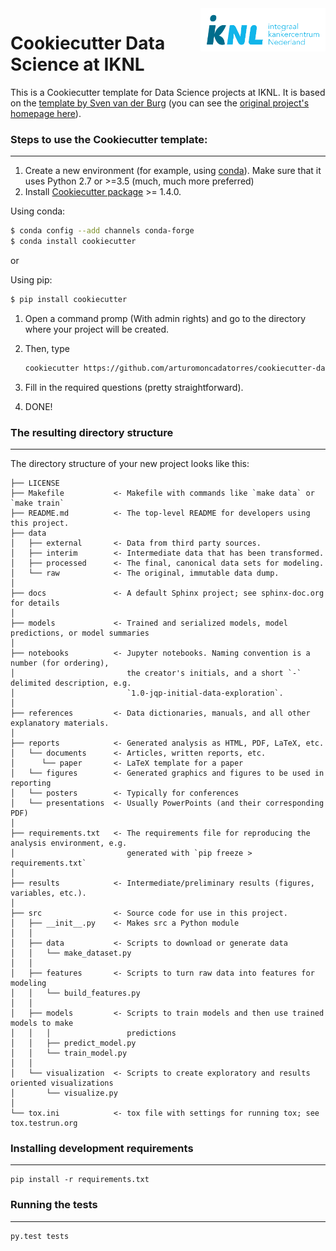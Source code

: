 <img src="https://github.com/IKNL/guidelines/blob/master/resources/logos/iknl_nl.png?raw=true" width=200 align="right">

# Cookiecutter Data Science at IKNL

This is a Cookiecutter template for Data Science projects at IKNL. It is based on the [template by Sven van der Burg](https://github.com/svenvanderburg/cookiecutter-data-science) (you can see the [original project's homepage here](http://drivendata.github.io/cookiecutter-data-science/)).

### Steps to use the Cookiecutter template:
-----------

1. Create a new environment (for example, using [conda](https://docs.conda.io/projects/conda/en/latest/user-guide/tasks/manage-environments.html#creating-an-environment-with-commands)). Make sure that it uses Python 2.7 or >=3.5 (much, much more preferred)
1. Install [Cookiecutter package](http://cookiecutter.readthedocs.org/en/latest/installation.html) >= 1.4.0.

  Using conda:

  ``` bash
  $ conda config --add channels conda-forge
  $ conda install cookiecutter
  ```

  or

  Using pip:
  ``` bash
  $ pip install cookiecutter
  ```
1. Open a command promp (With admin rights) and go to the directory where your project will be created.
1. Then, type

   ``` bash
   cookiecutter https://github.com/arturomoncadatorres/cookiecutter-data-science-iknl
   ```
1. Fill in the required questions (pretty straightforward).
1. DONE!



### The resulting directory structure
------------

The directory structure of your new project looks like this:

```
├── LICENSE
├── Makefile           <- Makefile with commands like `make data` or `make train`
├── README.md          <- The top-level README for developers using this project.
├── data
│   ├── external       <- Data from third party sources.
│   ├── interim        <- Intermediate data that has been transformed.
│   ├── processed      <- The final, canonical data sets for modeling.
│   └── raw            <- The original, immutable data dump.
│
├── docs               <- A default Sphinx project; see sphinx-doc.org for details
│
├── models             <- Trained and serialized models, model predictions, or model summaries
│
├── notebooks          <- Jupyter notebooks. Naming convention is a number (for ordering),
│                         the creator's initials, and a short `-` delimited description, e.g.
│                         `1.0-jqp-initial-data-exploration`.
│
├── references         <- Data dictionaries, manuals, and all other explanatory materials.
│
├── reports            <- Generated analysis as HTML, PDF, LaTeX, etc.
│   └── documents      <- Articles, written reports, etc.
│      └── paper       <- LaTeX template for a paper
│   └── figures        <- Generated graphics and figures to be used in reporting
│   └── posters        <- Typically for conferences
│   └── presentations  <- Usually PowerPoints (and their corresponding PDF)
│
├── requirements.txt   <- The requirements file for reproducing the analysis environment, e.g.
│                         generated with `pip freeze > requirements.txt`
│
├── results            <- Intermediate/preliminary results (figures, variables, etc.).
│
├── src                <- Source code for use in this project.
│   ├── __init__.py    <- Makes src a Python module
│   │
│   ├── data           <- Scripts to download or generate data
│   │   └── make_dataset.py
│   │
│   ├── features       <- Scripts to turn raw data into features for modeling
│   │   └── build_features.py
│   │
│   ├── models         <- Scripts to train models and then use trained models to make
│   │   │                 predictions
│   │   ├── predict_model.py
│   │   └── train_model.py
│   │
│   └── visualization  <- Scripts to create exploratory and results oriented visualizations
│       └── visualize.py
│
└── tox.ini            <- tox file with settings for running tox; see tox.testrun.org
```

### Installing development requirements
------------

    pip install -r requirements.txt

### Running the tests
------------

    py.test tests
